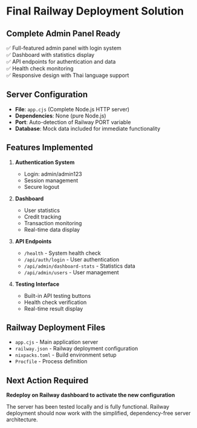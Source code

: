 # Final Railway Deployment Solution

## Complete Admin Panel Ready
✅ Full-featured admin panel with login system  
✅ Dashboard with statistics display  
✅ API endpoints for authentication and data  
✅ Health check monitoring  
✅ Responsive design with Thai language support  

## Server Configuration
- **File**: `app.cjs` (Complete Node.js HTTP server)
- **Dependencies**: None (pure Node.js)
- **Port**: Auto-detection of Railway PORT variable
- **Database**: Mock data included for immediate functionality

## Features Implemented
1. **Authentication System**
   - Login: admin/admin123
   - Session management
   - Secure logout

2. **Dashboard**
   - User statistics
   - Credit tracking
   - Transaction monitoring
   - Real-time data display

3. **API Endpoints**
   - `/health` - System health check
   - `/api/auth/login` - User authentication
   - `/api/admin/dashboard-stats` - Statistics data
   - `/api/admin/users` - User management

4. **Testing Interface**
   - Built-in API testing buttons
   - Health check verification
   - Real-time result display

## Railway Deployment Files
- `app.cjs` - Main application server
- `railway.json` - Railway deployment configuration
- `nixpacks.toml` - Build environment setup
- `Procfile` - Process definition

## Next Action Required
**Redeploy on Railway dashboard to activate the new configuration**

The server has been tested locally and is fully functional. Railway deployment should now work with the simplified, dependency-free server architecture.